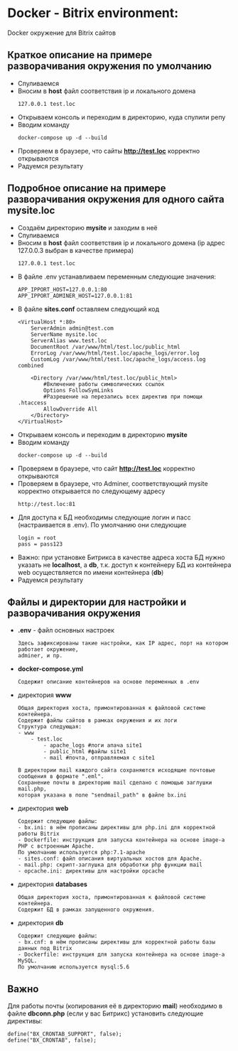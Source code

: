 # Docker - Bitrix environment: 

Docker окружение для Bitrix сайтов

## Краткое описание на примере разворачивания окружения по умолчанию

- Спуливаемся
- Вносим в **host** файл соответствия ip и локального домена
    ```
    127.0.0.1 test.loc
    ```
- Открываем консоль и переходим в директорию, куда спулили репу
- Вводим команду
    ```
    docker-compose up -d --build
    ```
- Проверяем в браузере, что сайты **http://test.loc** корректно открываются
- Радуемся результату

## Подробное описание на примере разворачивания окружения для одного сайта mysite.loc

- Создаём директорию **mysite** и заходим в неё
- Спуливаемся
- Вносим в **host** файл соответствия ip и локального домена (ip адрес 127.0.0.3 выбран в качестве примера)
    ```
    127.0.0.1 test.loc
    ```
- В файле .env устанавливаем переменным следующие значения:
    ```
    APP_IPPORT_HOST=127.0.0.1:80
    APP_IPPORT_ADMINER_HOST=127.0.0.1:81
    ```
- В файле **sites.conf** оставляем следующий код
    ```
    <VirtualHost *:80>
        ServerAdmin admin@test.com
        ServerName mysite.loc
        ServerAlias www.test.loc
        DocumentRoot /var/www/html/test.loc/public_html
        ErrorLog /var/www/html/test.loc/apache_logs/error.log
        CustomLog /var/www/html/test.loc/apache_logs/access.log combined
    
        <Directory /var/www/html/test.loc/public_html>
            #Включение работы символических ссылок
            Options FollowSymLinks
            #Разрешение на перезапись всех директив при помощи .htaccess
            AllowOverride All
        </Directory>
    </VirtualHost>
    ```
- Открываем консоль и переходим в директорию **mysite**
- Вводим команду
    ```
    docker-compose up -d --build
    ```
- Проверяем в браузере, что сайт **http://test.loc** корректно открываются
- Проверяем в браузере, что Adminer, соответствующий mysite корректно открывается по следующему адресу
    ```
    http://test.loc:81
    ```
- Для доступа к БД необходимы следующие логин и пасс (настраивается в .env). По умолчанию они следующие
    ```
    login = root
    pass = pass123
    ```
- Важно: при установке Битрикса в качестве адреса хоста БД нужно указать не **localhost**, а **db**, т.к. доступ к контейнеру БД из контейнера web осуществляется по имени контейнера (**db**) 
- Радуемся результату

## Файлы и директории для настройки и разворачивания окружения
- **.env** - файл основных настроек
    ```
    Здесь зафиксированы такие настройки, как IP адрес, порт на котором работает окружение,
    adminer, и пр.
    ```
- **docker-compose.yml**
    ```
    Содержит описание контейнеров на основе переменных в .env
    ```
- директория **www**
    ```
    Общая директория хоста, примонтированная к файловой системе контейнера.
    Содержит файлы сайтов в рамках окружения и их логи
    Структура следующая:
    - www
        - test.loc
            - apache_logs #логи апача site1
            - public_html #файлы site1
            - mail #почта, отправляемая с site1
 
    В директории mail каждого сайта сохраняются исходящие почтовые сообщения в формате ".eml".
    Сохранение почты в директорию mail сделано с помощью заглушки mail.php, 
    которая указана в поле "sendmail_path" в файле bx.ini
    ``` 
- директория **web**
    ```
    Содержит следующие файлы:
    - bx.ini: в нём прописаны директивы для php.ini для корректной работы Bitrix
    - Dockerfile: инструкция для запуска контейнера на основе image-а PHP с встроенным Apache.
    По умолчанию используется php:7.1-apache
    - sites.conf: файл описания виртуальных хостов для Apache.
    - mail.php: скрипт-заглушка для обработки php функции mail
    - opcache.ini: директивы для настройки opcache
    ```
- директория **databases**
    ```
    Общая директория хоста, примонтированная к файловой системе контейнера.
    Содержит БД в рамках запущенного окружения.
    ```
- директория **db**
    ```
    Содержит следующие файлы:
    - bx.cnf: в нём прописаны директивы для корректной работы базы данных под Bitrix
    - Dockerfile: инструкция для запуска контейнера на основе image-а MySQL.
    По умолчанию используется mysql:5.6
    ```    
## Важно
Для работы почты (копирования её в директорию **mail**) необходимо в файле **dbconn.php** (если у вас Битрикс)
установить следующие директивы:
```
define("BX_CRONTAB_SUPPORT", false);
define("BX_CRONTAB", false);
```
